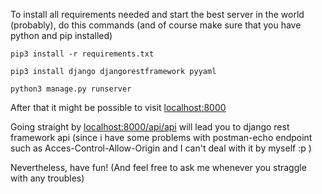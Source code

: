 To install all requirements needed and start the best server in the world (probably), do this commands (and of course make sure that you have python and pip installed)

`pip3 install -r requirements.txt`

`pip3 install django djangorestframework pyyaml`

`python3 manage.py runserver`

After that it might be possible to visit [localhost:8000](url) 

Going straight by [localhost:8000/api/api](url) will lead you to django rest framework api (since i have some problems with postman-echo endpoint such as Acces-Control-Allow-Origin and I can't deal with it by myself :p )

Nevertheless, have fun! (And feel free to ask me whenever you straggle with any troubles)
